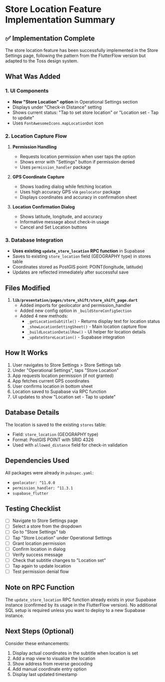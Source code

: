 # Store Location Feature Implementation Summary

## ✅ Implementation Complete

The store location feature has been successfully implemented in the Store Settings page, following the pattern from the FlutterFlow version but adapted to the Toss design system.

## What Was Added

### 1. UI Components
- **New "Store Location" option** in Operational Settings section
- Displays under "Check-in Distance" setting
- Shows current status: "Tap to set store location" or "Location set - Tap to update"
- Uses `FontAwesomeIcons.mapLocationDot` icon

### 2. Location Capture Flow
1. **Permission Handling**
   - Requests location permission when user taps the option
   - Shows error with "Settings" button if permission denied
   - Uses `permission_handler` package

2. **GPS Coordinate Capture**
   - Shows loading dialog while fetching location
   - Uses high accuracy GPS via `geolocator` package
   - Displays coordinates and accuracy in confirmation sheet

3. **Location Confirmation Dialog**
   - Shows latitude, longitude, and accuracy
   - Informative message about check-in usage
   - Cancel and Set Location buttons

### 3. Database Integration
- **Uses existing `update_store_location` RPC function** in Supabase
- Saves to existing `store_location` field (GEOGRAPHY type) in stores table
- Coordinates stored as PostGIS point: POINT(longitude, latitude)
- Updates are reflected immediately after successful save

## Files Modified

1. **`lib/presentation/pages/store_shift/store_shift_page.dart`**
   - Added imports for geolocator and permission_handler
   - Added new config option in `_buildStoreConfigSection`
   - Added 4 new methods:
     - `_getLocationSubtitle()` - Returns display text for location status
     - `_showLocationSettingSheet()` - Main location capture flow
     - `_buildLocationDetailRow()` - UI helper for location details
     - `_updateStoreLocation()` - Supabase integration

## How It Works

1. User navigates to Store Settings > Store Settings tab
2. Under "Operational Settings", taps "Store Location"
3. App requests location permission (if not granted)
4. App fetches current GPS coordinates
5. User confirms location in bottom sheet
6. Location saved to Supabase via RPC function
7. UI updates to show "Location set - Tap to update"

## Database Details

The location is saved to the existing `stores` table:
- Field: `store_location` (GEOGRAPHY type)
- Format: PostGIS POINT with SRID 4326
- Used with `allowed_distance` field for check-in validation

## Dependencies Used
All packages were already in `pubspec.yaml`:
- `geolocator: ^11.0.0`
- `permission_handler: ^11.3.1`
- `supabase_flutter`

## Testing Checklist

- [ ] Navigate to Store Settings page
- [ ] Select a store from the dropdown
- [ ] Go to "Store Settings" tab
- [ ] Tap "Store Location" under Operational Settings
- [ ] Grant location permission
- [ ] Confirm location in dialog
- [ ] Verify success message
- [ ] Check that subtitle changes to "Location set"
- [ ] Tap again to update location
- [ ] Test permission denial flow

## Note on RPC Function

The `update_store_location` RPC function already exists in your Supabase instance (confirmed by its usage in the FlutterFlow version). No additional SQL setup is required unless you want to deploy to a new Supabase instance.

## Next Steps (Optional)

Consider these enhancements:
1. Display actual coordinates in the subtitle when location is set
2. Add a map view to visualize the location
3. Show address from reverse geocoding
4. Add manual coordinate entry option
5. Display last updated timestamp